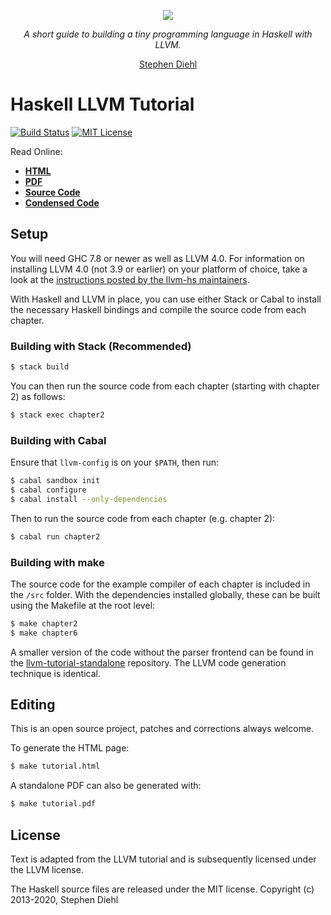 <p align="center">
  <a href="http://dev.stephendiehl.com/fun/">
    <img src="https://github.com/sdiehl/kaleidoscope/raw/master/img/dragon.png"/>
  </a>
</p>

<p align="center">
  <em>A short guide to building a tiny programming language in Haskell with LLVM.</em>
</p>

<p align="center">
  <a href="https://twitter.com/smdiehl">Stephen Diehl</a>
</p>

Haskell LLVM Tutorial
=====================

[![Build Status](https://travis-ci.org/sdiehl/kaleidoscope.svg)](https://travis-ci.org/sdiehl/kaleidoscope)
[![MIT License](http://img.shields.io/badge/license-mit-blue.svg)](https://github.com/sdiehl/kaleidoscope/blob/master/LICENSE-MIT)

Read Online:

* [**HTML**](http://www.stephendiehl.com/llvm)
* [**PDF**](http://www.stephendiehl.com/llvm/tutorial.pdf)
* [**Source Code**](https://github.com/llvm-hs/llvm-hs-kaleidoscope)
* [**Condensed Code**](https://github.com/llvm-hs/llvm-hs-kaleidoscope)


Setup
-----

You will need GHC 7.8 or newer as well as LLVM 4.0. For information on installing LLVM 4.0 (not 3.9 or earlier)
on your platform of choice, take a look at the
[instructions posted by the llvm-hs maintainers](https://github.com/llvm-hs/llvm-hs/blob/llvm-4/README.md#installing-llvm).

With Haskell and LLVM in place, you can use either Stack or Cabal to install the necessary Haskell
bindings and compile the source code from each chapter.

### Building with Stack (Recommended)

```bash
$ stack build
```

You can then run the source code from each chapter (starting with chapter 2) as follows:

```bash
$ stack exec chapter2
```

### Building with Cabal

Ensure that ``llvm-config`` is on your ``$PATH``, then run:

```bash
$ cabal sandbox init
$ cabal configure
$ cabal install --only-dependencies
```

Then to run the source code from each chapter (e.g. chapter 2):

```bash
$ cabal run chapter2
```

### Building with make

The source code for the example compiler of each chapter is included in the ``/src`` folder. With the dependencies
installed globally, these can be built using the Makefile at the root level:

```bash
$ make chapter2
$ make chapter6
```

A smaller version of the code without the parser frontend can be found in the
[llvm-tutorial-standalone](https://github.com/sdiehl/llvm-tutorial-standalone)
repository. The LLVM code generation technique is identical.

Editing
-------

This is an open source project, patches and corrections always welcome.

To generate the HTML page:

```bash
$ make tutorial.html
```

A standalone PDF can also be generated with:

```bash
$ make tutorial.pdf
```

License
-------

Text is adapted from the LLVM tutorial and is subsequently licensed under the
LLVM license.

The Haskell source files are released under the MIT license. Copyright (c)
2013-2020, Stephen Diehl
